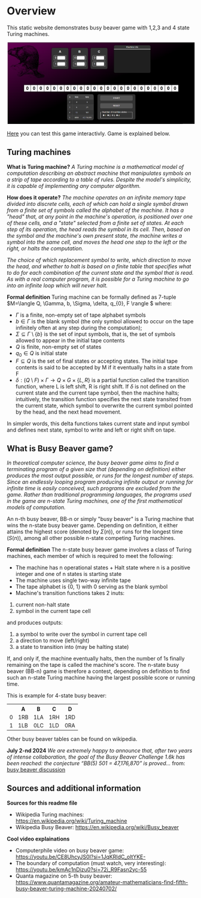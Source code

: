 # Overview
This static website demonstrates busy beaver game with 1,2,3 and 4 state Turing machines.

<p align="center">
  <img src="resources/screenshot.png" alt="Game screenshot" width="500px">
</p>

[Here](https://ttcpavle.github.io/Busy-Beaver-Game/) you can test this game interactivly. Game is explained below.

## Turing machines

**What is Turing machine?**
*A Turing machine is a mathematical model of computation describing an abstract machine that manipulates symbols on a strip of tape according to a table of rules. Despite the model's simplicity, it is capable of implementing any computer algorithm.*

**How does it operate?**
*The machine operates on an infinite memory tape divided into discrete cells, each of which can hold a single symbol drawn from a finite set of symbols called the alphabet of the machine. It has a "head" that, at any point in the machine's operation, is positioned over one of these cells, and a "state" selected from a finite set of states. At each step of its operation, the head reads the symbol in its cell. Then, based on the symbol and the machine's own present state, the machine writes a symbol into the same cell, and moves the head one step to the left or the right, or halts the computation.*

 *The choice of which replacement symbol to write, which direction to move the head, and whether to halt is based on a finite table that specifies what to do for each combination of the current state and the symbol that is read. As with a real computer program, it is possible for a Turing machine to go into an infinite loop which will never halt.*

**Formal definition**
Turing machine can be formally defined as 7-tuple $M=\langle Q, \Gamma, b, \Sigma, \delta, q_{0}, F \rangle $ where:
* $\Gamma$ is a finite, non-empty set of tape alphabet symbols
* $b \in \Gamma$  is the blank symbol (the only symbol allowed to occur on the tape infinitely often at any step during the computation);
* $\Sigma \subseteq \Gamma \setminus \{b\}$ is the set of input symbols, that is, the set of symbols allowed to appear in the initial tape contents
* $Q$ is finite, non-empty set of states
* $q_{0} \in Q$ is initial state
* $F \subseteq Q$ is the set of final states or accepting states. The initial tape contents is said to be accepted by M if it eventually halts in a state from F
* $\delta : (Q \setminus F) \times \Gamma \to Q \times G \times \{L, R\}$ is a partial function called the transition function, where L is left shift, R is right shift. If $\delta$ is not defined on the current state and the current tape symbol, then the machine halts; intuitively, the transition function specifies the next state transited from the current state, which symbol to overwrite the current symbol pointed by the head, and the next head movement.

In simpler words, this delta functions takes current state and input symbol and defines next state, symbol to write and left or right shift on tape.

## What is Busy Beaver game?

*In theoretical computer science, the busy beaver game aims to find a terminating program of a given size that (depending on definition) either produces the most output possible, or runs for the longest number of steps. Since an endlessly looping program producing infinite output or running for infinite time is easily conceived, such programs are excluded from the game. Rather than traditional programming languages, the programs used in the game are n-state Turing machines, one of the first mathematical models of computation.*

An n-th busy beaver, BB-n or simply "busy beaver" is a Turing machine that wins the n-state busy beaver game. Depending on definition, it either attains the highest score (denoted by $\Sigma (n)$), or runs for the longest time ($S(n)$), among all other possible n-state competing Turing machines.

**Formal definition**
The n-state busy beaver game involves a class of Turing machines, each member of which is required to meet the following:

* The machine has n operational states + Halt state where n is a positive integer and one of n states is starting state
* The machine uses single two-way infinite tape
* The tape alphabet is {0, 1} with 0 serving as the blank symbol
* Machine's transition functions takes 2 inuts: 
1) current non-halt state
2) symbol in the current tape cell

and produces outputs:
1) a symbol to write over the symbol in current tape cell
2) a direction to move (left/right)
3) a state to transition into (may be halting state)

If, and only if, the machine eventually halts, then the number of 1s finally remaining on the tape is called the machine's score. The n-state busy beaver (BB-n) game is therefore a contest, depending on definition to find such an n-state Turing machine having the largest possible score or running time.

This is example for 4-state busy beaver:

<table>
  <tr><th> </th><th>A</th><th>B</th><th>C</th><th>D</th></tr>
  <tr><td>0</td><td>1RB</td><td>1LA</td><td>1RH</td><td>1RD</td></tr>
  <tr><td>1</td><td>1LB</td><td>0LC</td><td>1LD</td><td>0RA</td></tr>
</table>
Other busy beaver tables can be found on wikipedia.

**July 2-nd 2024**
*We are extremely happy to announce that, after two years of intense collaboration, the goal of the Busy Beaver Challenge 1.6k has been reached: the conjecture “BB(5) 501 = 47,176,870” is proved...* from: [busy beaver discussion](https://discuss.bbchallenge.org/t/july-2nd-2024-we-have-proved-bb-5-47-176-870/237)
## Sources and additional information

**Sources for this readme file**
* Wikipedia Turing machines: https://en.wikipedia.org/wiki/Turing_machine
* Wikipedia Busy Beaver: https://en.wikipedia.org/wiki/Busy_beaver

**Cool video explainations**
* Computerphile video on busy beaver game: https://youtu.be/CE8UhcyJS0I?si=1JqKRIdC_oltYKE-
* The boundary of computation (must watch, very interesting): https://youtu.be/kmAc1nDizu0?si=72j_R9Fasn2yc-55
* Quanta magazine on 5-th busy beaver: https://www.quantamagazine.org/amateur-mathematicians-find-fifth-busy-beaver-turing-machine-20240702/